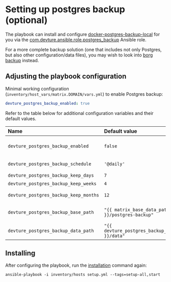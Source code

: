 # Setting up postgres backup (optional)

The playbook can install and configure [docker-postgres-backup-local](https://github.com/prodrigestivill/docker-postgres-backup-local) for you via the [com.devture.ansible.role.postgres_backup](https://github.com/devture/com.devture.ansible.role.postgres_backup) Ansible role.

For a more complete backup solution (one that includes not only Postgres, but also other configuration/data files), you may wish to look into [borg backup](configuring-playbook-backup-borg.md) instead.


## Adjusting the playbook configuration

Minimal working configuration (`inventory/host_vars/matrix.DOMAIN/vars.yml`) to enable Postgres backup:

```yaml
devture_postgres_backup_enabled: true
```

Refer to the table below for additional configuration variables and their default values.


| Name                              | Default value                | Description                                                      |
| :-------------------------------- | :--------------------------- | :--------------------------------------------------------------- |
|`devture_postgres_backup_enabled`|`false`|Set to true to use [docker-postgres-backup-local](https://github.com/prodrigestivill/docker-postgres-backup-local) to create automatic database backups|
|`devture_postgres_backup_schedule`| `'@daily'` |Cron-schedule specifying the interval between postgres backups.|
|`devture_postgres_backup_keep_days`|`7`|Number of daily backups to keep|
|`devture_postgres_backup_keep_weeks`|`4`|Number of weekly backups to keep|
|`devture_postgres_backup_keep_months`|`12`|Number of monthly backups to keep|
|`devture_postgres_backup_base_path` | `"{{ matrix_base_data_path }}/postgres-backup"` | Base path for postgres-backup. Also see `devture_postgres_backup_data_path` |
|`devture_postgres_backup_data_path` | `"{{ devture_postgres_backup_base_path }}/data"` | Storage path for postgres-backup database backups |


## Installing

After configuring the playbook, run the [installation](installing.md) command again:

```
ansible-playbook -i inventory/hosts setup.yml --tags=setup-all,start
```
